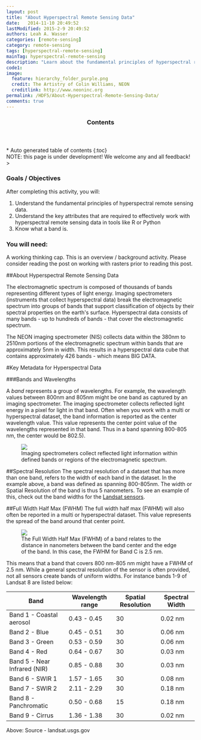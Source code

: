 ```yaml
---
layout: post
title: "About Hyperspectral Remote Sensing Data"
date:   2014-11-10 20:49:52
lastModified: 2015-2-9 20:49:52
authors: Leah A. Wasser
categories: [remote-sensing]
category: remote-sensing
tags: [hyperspectral-remote-sensing]
mainTag: hyperspectral-remote-sensing
description: "Learn about the fundamental principles of hyperspectral remote sensing data."
code1: 
image:
  feature: hierarchy_folder_purple.png
  credit: The Artistry of Colin Williams, NEON
  creditlink: http://www.neoninc.org
permalink: /HDF5/About-Hyperspectral-Remote-Sensing-Data/
comments: true
---
```


<section id="table-of-contents" class="toc">
  <header>
    <h3 >Contents</h3>
  </header>
<div id="drawer" markdown="1">
*  Auto generated table of contents
{:toc}
</div>
</section><!-- /#table-of-contents -->



<div id="objectives">
NOTE: this page is under development! We welcome any and all feedback!
> 
<h3>Goals / Objectives</h3>

After completing this activity, you will:
<ol>
<li>Understand the fundamental principles of hyperspectral remote sensing data.</li>
<li>Understand the key attributes that are required to effectively work with hyperspectral remote sensing data in tools like R or Python</li>
<li>Know what a band is.</li>
</ol>

<h3>You will need:</h3>
A working thinking cap. This is an overview / background activity.
Please consider reading the post on working with rasters prior to reading this post. 
</div>

##About Hyperspectral Remote Sensing Data

The electromagnetic spectrum is composed of thousands of bands representing different types of light energy. Imaging spectrometers (instruments that collect hyperspectral data) break the electromagnetic spectrum into groups of bands that support classification of objects by their spectral properties on the earth's surface. Hyperspectral data consists of many bands - up to hundreds of bands - that cover the electromagnetic spectrum.

The NEON imaging spectrometer (NIS) collects data within the 380nm to 2510nm portions of the electromagnetic spectrum within bands that are approximately 5nm in width. This results in a hyperspectral data cube that contains approximately 426 bands - which means BIG DATA.

#Key Metadata for Hyperspectral Data

###Bands and Wavelengths

A *band* represents a group of wavelengths. For example, the wavelength values between 800nm and 805nm might be one band as captured by an imaging spectrometer. The imaging spectrometer collects reflected light energy in a pixel for light in that band. Often when you work with a multi or hyperspectral dataset, the band information is reported as the center wavelength value. This value represents the center point value of the wavelengths represented in that  band. Thus in a band spanning 800-805 nm, the center would be 802.5).

<figure>
    <a href="{{ site.baseurl }}/images/hyperspectral/spectrumZoomed.png"><img src="{{ site.baseurl }}/images/hyperspectral/spectrumZoomed.png"></a>
    <figcaption>Imaging spectrometers collect reflected light information within defined bands or regions of the electromagnetic spectrum.</figcaption>
</figure>

##Spectral Resolution
The spectral resolution of a dataset that has more than one band, refers to the width of each band in the dataset. In the example above, a band was defined as spanning 800-805nm. The width or Spatial Resolution of the band is thus 5 nanometers. To see an example of this, check out the band widths for the <a href="http://landsat.usgs.gov/band_designations_landsat_satellites.php" target="_blank">Landsat sensors</a>.

 
##Full Width Half Max (FWHM)
The full width half max (FWHM) will also often be reported in a multi or hyperspectral dataset. This value represents the spread of the band around that center point. 

<figure>
    <a href="{{ site.baseurl }}/images/hyperspectral/FWHM2.png"><img src="{{ site.baseurl }}/images/hyperspectral/FWHM2.png"></a>
    <figcaption>The Full Width Half Max (FWHM) of a band relates to the distance in nanometers between the band center and the edge of the band. In this case, the FWHM for Band C is 2.5 nm.</figcaption>
</figure>

This means that a band that covers 800 nm-805 nm might have a FWHM of 2.5 nm. While a general spectral resolution of the sensor is often  provided, not all sensors create bands of uniform widths. For instance bands 1-9 of Landsat 8 are listed below:


| Band | Wavelength range | Spatial Resolution | Spectral Width |
|-------------------------------------|------------------|--------------------|----------------|
| Band 1 - Coastal aerosol | 0.43 - 0.45 | 30 | 0.02 nm |
| Band 2 - Blue | 0.45 - 0.51 | 30 | 0.06 nm |
| Band 3 - Green | 0.53 - 0.59 | 30 | 0.06 nm |
| Band 4 - Red | 0.64 - 0.67 | 30 | 0.03 nm |
| Band 5 - Near Infrared (NIR) | 0.85 - 0.88 | 30 | 0.03 nm |
| Band 6 - SWIR 1 | 1.57 - 1.65 | 30 | 0.08 nm  |
| Band 7 - SWIR 2 | 2.11 - 2.29 | 30 | 0.18 nm |
| Band 8 - Panchromatic | 0.50 - 0.68 | 15 | 0.18 nm |
| Band 9 - Cirrus | 1.36 - 1.38 | 30 | 0.02 nm |


Above: Source - landsat.usgs.gov


